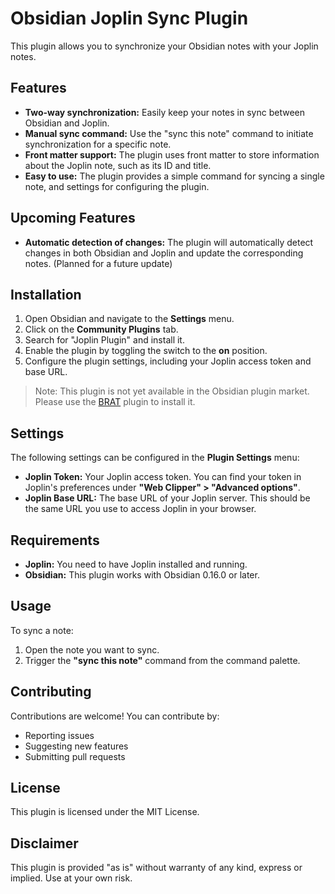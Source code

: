 # Obsidian Joplin Sync Plugin

This plugin allows you to synchronize your Obsidian notes with your Joplin notes.

## Features

-   **Two-way synchronization:** Easily keep your notes in sync between Obsidian and Joplin.
-   **Manual sync command:** Use the "sync this note" command to initiate synchronization for a specific note.
-   **Front matter support:** The plugin uses front matter to store information about the Joplin note, such as its ID and title.
-   **Easy to use:** The plugin provides a simple command for syncing a single note, and settings for configuring the plugin.

## Upcoming Features

-   **Automatic detection of changes:** The plugin will automatically detect changes in both Obsidian and Joplin and update the corresponding notes. (Planned for a future update)

## Installation

1. Open Obsidian and navigate to the **Settings** menu.
2. Click on the **Community Plugins** tab.
3. Search for "Joplin Plugin" and install it.
4. Enable the plugin by toggling the switch to the **on** position.
5. Configure the plugin settings, including your Joplin access token and base URL.

> Note: This plugin is not yet available in the Obsidian plugin market. Please use the [BRAT](https://publish.obsidian.md/hub/02+-+Community+Expansions/02.05+All+Community+Expansions/Plugins/obsidian42-brat) plugin to install it.

## Settings

The following settings can be configured in the **Plugin Settings** menu:

-   **Joplin Token:** Your Joplin access token. You can find your token in Joplin's preferences under **"Web Clipper" > "Advanced options"**.
-   **Joplin Base URL:** The base URL of your Joplin server. This should be the same URL you use to access Joplin in your browser.

## Requirements

-   **Joplin:** You need to have Joplin installed and running.
-   **Obsidian:** This plugin works with Obsidian 0.16.0 or later.

## Usage

To sync a note:

1. Open the note you want to sync.
2. Trigger the **"sync this note"** command from the command palette.

## Contributing

Contributions are welcome! You can contribute by:

-   Reporting issues
-   Suggesting new features
-   Submitting pull requests

## License

This plugin is licensed under the MIT License.

## Disclaimer

This plugin is provided "as is" without warranty of any kind, express or implied. Use at your own risk.
